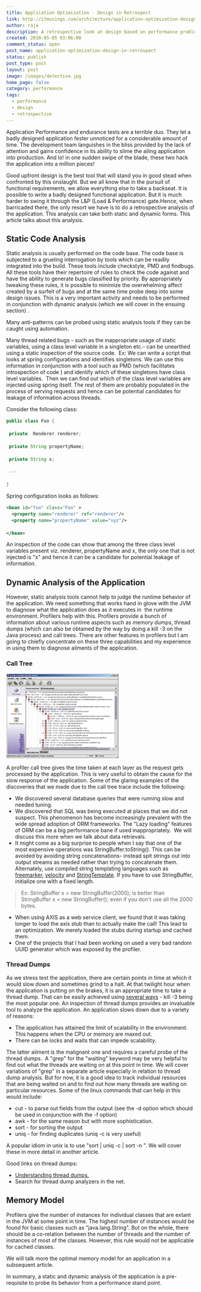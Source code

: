```yaml
---
title: Application Optimization - Design in Retrospect
link: http://itmusings.com/architecture/application-optimization-design-in-retrospect
author: raja
description: A retrospective look at design based on performance problems
created: 2010-05-05 03:06:08
comment_status: open
post_name: application-optimization-design-in-retrospect
status: publish
post_type: post
layout: post
image: /images/detective.jpg
home_page: false
category: performance
tags:
  - performance
  - design
  - retrospective
---
```


Application Performance and endurance tests are a terrible duo. They let a badly designed application fester unnoticed for a considerable amount of time. The development team languishes in the bliss provided by the lack of attention and gains confidence in its ability to slime the ailing application into production. And lo! in one sudden swipe of the blade, these two hack the application into a million pieces!

Good upfront design is the best tool that will stand you in good stead when confronted by this onslaught. But we all know that in the pursuit of functional requirements, we allow everything else to take a backseat. It is possible to write a badly designed functional application. But it is much harder to swing it through the L&P (Load & Performance) gate.Hence, when barricaded there, the only resort we have is to do a retrospective analysis of the application. This analysis can take both static and dynamic forms. This article talks about this analysis.

## Static Code Analysis

Static analysis is usually performed on the code base. The code base is subjected to a grueling interrogation by tools which can be readily integrated into the build. These tools include checkstyle, PMD and findbugs. All these tools have their repertoire of rules to check the code against and have the ability to generate bugs classified by priority. By appropriately tweaking these rules, it is possible to minimize the overwhelming affect created by a surfeit of bugs and at the same time probe deep into some design issues. This is a very important activity and needs to be performed in conjunction with dynamic analysis (which we will cover in the ensuing section) .

Many anti-patterns can be probed using static analysis tools if they can be caught using automation.

Many thread related bugs - such as the inappropriate usage of static variables, using a class level variable in a singleton etc.- can be unearthed using a static inspection of the source code.  Ex: We can write a script that looks at spring configurations and identifies singletons. We can use this information in conjunction with a tool such as PMD (which facilitates introspection of code ) and identify which of these singletons have class level variables.  Then we can find out which of the class level variables are injected using spring itself. The rest of them are probably populated in the process of serving requests and hence can be potential candidates for leakage of information across threads.

Consider the following class:
```java
public class Foo {
 
 private  Renderer renderer;
 
 private String propertyName;
 
 private String x;
 
 ---
 
}
```
Spring configuration looks as follows:
```xml
<bean id="foo" class="Foo" >
  <property name="renderer" ref="renderer"/>
  <property name="propertyName" value="xyz"/>

</bean>
```
An inspection of the code can show that among the three class level variables present viz. renderer, propertyName and x, the only one that is not injected is "x" and hence it can be a candidate for potential leakage of information.

## Dynamic Analysis of the Application

However, static analysis tools cannot help to judge the runtime behavior of the application. We need something that works hand in glove with the JVM to diagnose what the application does as it executes in  the runtime environment. Profilers help with this. Profilers provide a bunch of information about various runtime aspects such as memory dumps, thread dumps (which can also be obtained by the way by doing a kill -3 on the Java process) and call trees. There are other features in profilers but I am going to chiefly concentrate on these three capabilities and my experience in using them to diagnose ailments of the application.

### Call Tree

![](/images/2010/05/jprofiler_calltree-300x225.png)

A profiler call tree gives the time taken at each layer as the request gets processed by the application. This is very useful to obtain the cause for the slow response of the application. Some of the glaring examples of the discoveries that we made due to the call tree trace include the following:

  * We discovered several database queries that were running slow and needed tuning.
  * We discovered that SQL was being executed at places that we did not suspect. This phenomenon has become increasingly prevalent with the wide spread adoption of ORM frameworks. The "Lazy loading" features of ORM can be a big performance bane if used inappropriately.  We will discuss this more when we talk about data retrievals.
  * It might come as a big surprise to people when I say that one of the most expensive operations was StringBuffer.toString(). This can be avoided by avoiding string concatenations- instead spit strings out into output streams as needed rather than trying to concatenate them. Alternately, use compiled string templating languages such as [freemarker](http://freemarker.org/), [velocity](http://velocity.apache.org/) and [StringTemplate](http://www.stringtemplate.org/). If you have to use StringBuffer, initialize one with a fixed length.

> Ex: StringBuffer x = new StringBuffer(2000); is better than StringBuffer x = new StringBuffer(); even if you don't use all the 2000 bytes.

  * When using AXIS as a web service client, we found that it was taking longer to load the axis stub than to actually make the call! This lead to an optimization. We merely loaded the stubs during startup and cached them.
  * One of the projects that I had been working on used a very bad random UUID generator which was exposed by the profiler.

### Thread Dumps

As we stress test the application, there are certain points in time at which it would slow down and sometimes grind to a halt. At that twilight hour when the application is putting on the brakes, it is an appropriate time to take a thread dump. That can be easily achieved using [several ways](http://java.sun.com/developer/technicalArticles/Programming/Stacktrace/) \- kill -3 being the most popular one. An inspection of thread dumps provides an invaluable tool to analyze the application. An application slows down due to a variety of reasons:

  * The application has attained the limit of scalability in the environment. This happens when the CPU or memory are maxed out.
  * There can be locks and waits that can impede scalability.

The latter ailment is the malignant one and requires a careful probe of the thread dumps.  A "grep" for the "waiting" keyword may be very helpful to find out what the threads are waiting on at this point in time. We will cover variations of "grep" in a separate article especially in relation to thread dump analysis. But for now, it is a good idea to track individual resources that are being waited on and to find out how many threads are waiting on particular resources. Some of the linux commands that can help in this would include:

  * cut - to parse out fields from the output (see the -d option which should be used in conjunction with the -f option)
  * awk - for the same reason but with more sophistication.
  * sort - for sorting the output
  * uniq - for finding duplicates (uniq -c is very useful)

A popular idiom in unix is to use "sort | uniq -c | sort -n ". We will cover these in more detail in another article.

Good links on thread dumps:

  * [Understanding thread dumps.](http://www.javasanity.org/understandingthreaddumps)
  * Search for thread dump analyzers in the net.

## Memory Model

Profilers give the number of instances for individual classes that are extant in the JVM at some point in time. The highest number of instances would be found for basic classes such as "java.lang.String". But on the whole, there should be a co-relation between the number of threads and the number of instances of most of the classes. However, this rule would not be applicable for cached classes.

We will talk more the optimal memory model for an application in a subsequent article.

In summary, a static and dynamic analysis of the application is a pre-requisite to probe its behavior from a performance stand point.
